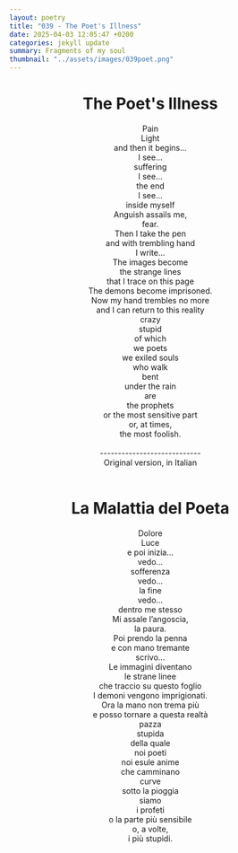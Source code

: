 ```yaml
---
layout: poetry
title: "039 - The Poet's Illness"
date: 2025-04-03 12:05:47 +0200
categories: jekyll update
summary: Fragments of my soul
thumbnail: "../assets/images/039poet.png"
---
```


<div style="text-align: center;">
<h1>The Poet's Illness</h1>
</div>
<div style="text-align: center;">
Pain<br>
Light<br>
and then it begins...<br>
I see...<br>
suffering<br>
I see...<br>
the end<br>
I see...<br>
inside myself<br>
Anguish assails me,<br>
fear.<br>
Then I take the pen<br>
and with trembling hand<br>
I write...<br>
The images become<br>
the strange lines<br>
that I trace on this page<br>
The demons become imprisoned.<br>
Now my hand trembles no more<br>
and I can return to this reality<br>
crazy<br>
stupid<br>
of which<br>
we poets<br>
we exiled souls<br>
who walk<br>
bent<br>
under the rain<br>
are<br>
the prophets<br>
or the most sensitive part<br>
or, at times,<br>
the most foolish.<br>
</div>
<br>

<div style="text-align: center;"> 
----------------------------<br>
Original version, in Italian</div>
<br>
<div style="text-align: center;">
<h1>La Malattia del Poeta</h1>
</div>
<div style="text-align: center;">
Dolore<br>
Luce<br>
e poi inizia...<br>
vedo...<br>
sofferenza<br>
vedo...<br>
la fine<br>
vedo...<br>
dentro me stesso<br>
Mi assale l’angoscia,<br>
la paura.<br>
Poi prendo la penna<br>
e con mano tremante<br>
scrivo...<br>
Le immagini diventano<br>
le strane linee<br>
che traccio su questo foglio<br>
I demoni vengono imprigionati.<br>
Ora la mano non trema più<br>
e posso tornare a questa realtà<br>
pazza<br>
stupida<br>
della quale<br>
noi poeti<br>
noi esule anime<br>
che camminano<br>
curve<br>
sotto la pioggia<br>
siamo<br>
i profeti<br>
o la parte più sensibile<br>
o, a volte,<br>
i più stupidi.<br>
</div>
